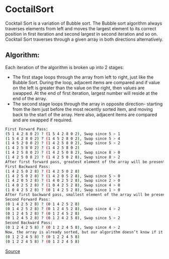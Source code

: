 # CoctailSort

Cocktail Sort is a variation of Bubble sort. The Bubble sort algorithm always traverses elements from left and moves the largest element to its correct position in first iteration and second largest in second iteration and so on. Cocktail Sort traverses through a given array in both directions alternatively.

## Algorithm:

Each iteration of the algorithm is broken up into 2 stages:

- The first stage loops through the array from left to right, just like the Bubble Sort. During the loop, adjacent items are compared and if value on the left is greater than the value on the right, then values are swapped. At the end of first iteration, largest number will reside at the end of the array.
- The second stage loops through the array in opposite direction- starting from the item just before the most recently sorted item, and moving back to the start of the array. Here also, adjacent items are compared and are swapped if required.


```bash
First Forward Pass: 
(5 1 4 2 8 0 2) ? (1 5 4 2 8 0 2), Swap since 5 > 1 
(1 5 4 2 8 0 2) ? (1 4 5 2 8 0 2), Swap since 5 > 4 
(1 4 5 2 8 0 2) ? (1 4 2 5 8 0 2), Swap since 5 > 2 
(1 4 2 5 8 0 2) ? (1 4 2 5 8 0 2) 
(1 4 2 5 8 0 2) ? (1 4 2 5 0 8 2), Swap since 8 > 0 
(1 4 2 5 0 8 2) ? (1 4 2 5 0 2 8), Swap since 8 > 2
After first forward pass, greatest element of the array will be present at the last index of array.
First Backward Pass: 
(1 4 2 5 0 2 8) ? (1 4 2 5 0 2 8) 
(1 4 2 5 0 2 8) ? (1 4 2 0 5 2 8), Swap since 5 > 0 
(1 4 2 0 5 2 8) ? (1 4 0 2 5 2 8), Swap since 2 > 0 
(1 4 0 2 5 2 8) ? (1 0 4 2 5 2 8), Swap since 4 > 0 
(1 0 4 2 5 2 8) ? (0 1 4 2 5 2 8), Swap since 1 > 0
After first backward pass, smallest element of the array will be present at the first index of the array.
Second Forward Pass: 
(0 1 4 2 5 2 8) ? (0 1 4 2 5 2 8) 
(0 1 4 2 5 2 8) ? (0 1 2 4 5 2 8), Swap since 4 > 2 
(0 1 2 4 5 2 8) ? (0 1 2 4 5 2 8) 
(0 1 2 4 5 2 8) ? (0 1 2 4 2 5 8), Swap since 5 > 2
Second Backward Pass: 
(0 1 2 4 2 5 8) ? (0 1 2 2 4 5 8), Swap since 4 > 2
Now, the array is already sorted, but our algorithm doesn’t know if it is completed. The algorithm needs to complete this whole pass without any swap to know it is sorted. 
(0 1 2 2 4 5 8) ? (0 1 2 2 4 5 8) 
(0 1 2 2 4 5 8) ? (0 1 2 2 4 5 8)
```

<a href="https://www.geeksforgeeks.org/cocktail-sort/">Source</a>

